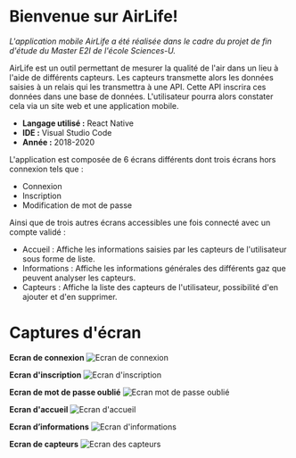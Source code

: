 # Bienvenue sur AirLife!
*L'application mobile AirLife a été réalisée dans le cadre du projet de fin d'étude du Master E2I de l'école Sciences-U.* 

AirLife est un outil permettant de mesurer la qualité de l'air dans un lieu à l'aide de différents capteurs. Les capteurs transmette alors les données saisies à un relais qui les transmettra à une API. Cette API inscrira ces données dans une base de données. L'utilisateur pourra alors constater cela via un site web et une application mobile.

 - **Langage utilisé :**  React Native
 - **IDE :** Visual Studio Code
 - **Année :** 2018-2020

L'application est composée de 6 écrans différents dont trois écrans hors connexion tels que :
 - Connexion 
 - Inscription
 - Modification de mot de passe 
 
Ainsi que de trois autres écrans accessibles une fois connecté avec un compte validé :
 - Accueil : Affiche les informations saisies par les capteurs de l'utilisateur sous forme de liste.
 - Informations : Affiche les informations générales des différents gaz que peuvent analyser les capteurs.
 - Capteurs : Affiche la liste des capteurs de l'utilisateur, possibilité d'en ajouter et d'en supprimer.

# Captures d'écran
**Ecran de connexion**
![Ecran de connexion](https://i.ibb.co/vw6mwQz/Screenshot-20200516-160932-host-opt.jpg)

**Ecran d'inscription**
![Ecran d'inscription](https://i.ibb.co/JBthgT1/Screenshot-20200516-160949-host-opt.jpg)

**Ecran de mot de passe oublié**
![Ecran mot de passe oublié](https://i.ibb.co/VxMLjxM/Screenshot-20200516-160936-host-opt.jpg)

**Ecran d'accueil**
![Ecran d'accueil](https://i.ibb.co/6b2N26x/Screenshot-20200516-161005-host-opt.jpg)

**Ecran d’informations**
![Ecran d'informations](https://i.ibb.co/FbbzNQr/Screenshot-20200516-161012-host-opt.jpg)

**Ecran de capteurs**
![Ecran des capteurs](https://i.ibb.co/C6nMYnM/Screenshot-20200516-161018-host-opt.jpg)









